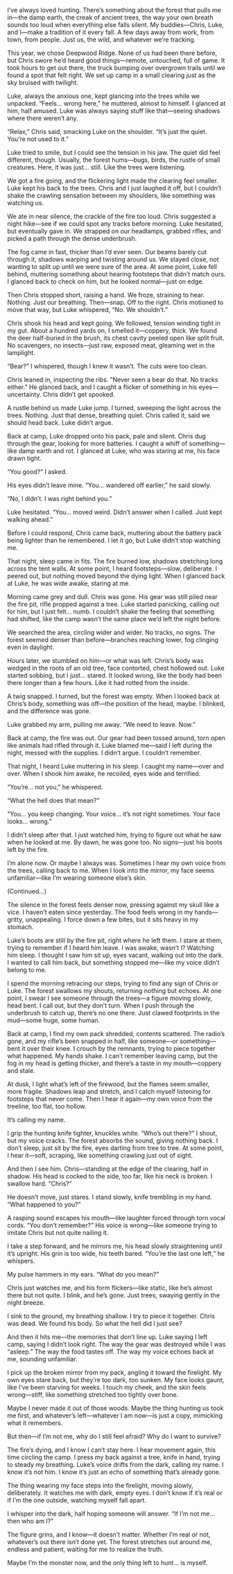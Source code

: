 I’ve always loved hunting. There’s something about the forest that pulls me in—the damp earth, the creak of ancient trees, the way your own breath sounds too loud when everything else falls silent. My buddies—Chris, Luke, and I—make a tradition of it every fall. A few days away from work, from town, from people. Just us, the wild, and whatever we’re tracking.

This year, we chose Deepwood Ridge. None of us had been there before, but Chris swore he’d heard good things—remote, untouched, full of game. It took hours to get out there, the truck bumping over overgrown trails until we found a spot that felt right. We set up camp in a small clearing just as the sky bruised with twilight.

Luke, always the anxious one, kept glancing into the trees while we unpacked. “Feels… wrong here,” he muttered, almost to himself. I glanced at him, half amused. Luke was always saying stuff like that—seeing shadows where there weren’t any.

“Relax,” Chris said, smacking Luke on the shoulder. “It’s just the quiet. You’re not used to it.”

Luke tried to smile, but I could see the tension in his jaw. The quiet did feel different, though. Usually, the forest hums—bugs, birds, the rustle of small creatures. Here, it was just… still. Like the trees were listening.

We got a fire going, and the flickering light made the clearing feel smaller. Luke kept his back to the trees. Chris and I just laughed it off, but I couldn’t shake the crawling sensation between my shoulders, like something was watching us.

We ate in near silence, the crackle of the fire too loud. Chris suggested a night hike—see if we could spot any tracks before morning. Luke hesitated, but eventually gave in. We strapped on our headlamps, grabbed rifles, and picked a path through the dense underbrush.

The fog came in fast, thicker than I’d ever seen. Our beams barely cut through it, shadows warping and twisting around us. We stayed close, not wanting to split up until we were sure of the area. At some point, Luke fell behind, muttering something about hearing footsteps that didn’t match ours. I glanced back to check on him, but he looked normal—just on edge.

Then Chris stopped short, raising a hand. We froze, straining to hear. Nothing. Just our breathing. Then—snap. Off to the right. Chris motioned to move that way, but Luke whispered, “No. We shouldn’t.”

Chris shook his head and kept going. We followed, tension winding tight in my gut. About a hundred yards on, I smelled it—coppery, thick. We found the deer half-buried in the brush, its chest cavity peeled open like split fruit. No scavengers, no insects—just raw, exposed meat, gleaming wet in the lamplight.

“Bear?” I whispered, though I knew it wasn’t. The cuts were too clean.

Chris leaned in, inspecting the ribs. “Never seen a bear do that. No tracks either.” He glanced back, and I caught a flicker of something in his eyes—uncertainty. Chris didn’t get spooked.

A rustle behind us made Luke jump. I turned, sweeping the light across the trees. Nothing. Just that dense, breathing quiet. Chris called it, said we should head back. Luke didn’t argue.

Back at camp, Luke dropped onto his pack, pale and silent. Chris dug through the gear, looking for more batteries. I caught a whiff of something—like damp earth and rot. I glanced at Luke, who was staring at me, his face drawn tight.

“You good?” I asked.

His eyes didn’t leave mine. “You… wandered off earlier,” he said slowly.

“No, I didn’t. I was right behind you.”

Luke hesitated. “You… moved weird. Didn’t answer when I called. Just kept walking ahead.”

Before I could respond, Chris came back, muttering about the battery pack being lighter than he remembered. I let it go, but Luke didn’t stop watching me.

That night, sleep came in fits. The fire burned low, shadows stretching long across the tent walls. At some point, I heard footsteps—slow, deliberate. I peered out, but nothing moved beyond the dying light. When I glanced back at Luke, he was wide awake, staring at me.

Morning came grey and dull. Chris was gone. His gear was still piled near the fire pit, rifle propped against a tree. Luke started panicking, calling out for him, but I just felt… numb. I couldn’t shake the feeling that something had shifted, like the camp wasn’t the same place we’d left the night before.

We searched the area, circling wider and wider. No tracks, no signs. The forest seemed denser than before—branches reaching lower, fog clinging even in daylight.

Hours later, we stumbled on him—or what was left. Chris’s body was wedged in the roots of an old tree, face contorted, chest hollowed out. Luke started sobbing, but I just… stared. It looked wrong, like the body had been there longer than a few hours. Like it had rotted from the inside.

A twig snapped. I turned, but the forest was empty. When I looked back at Chris’s body, something was off—the position of the head, maybe. I blinked, and the difference was gone.

Luke grabbed my arm, pulling me away. “We need to leave. Now.”

Back at camp, the fire was out. Our gear had been tossed around, torn open like animals had rifled through it. Luke blamed me—said I left during the night, messed with the supplies. I didn’t argue. I couldn’t remember.

That night, I heard Luke muttering in his sleep. I caught my name—over and over. When I shook him awake, he recoiled, eyes wide and terrified.

“You’re… not you,” he whispered.

“What the hell does that mean?”

“You… you keep changing. Your voice… it’s not right sometimes. Your face looks… wrong.”

I didn’t sleep after that. I just watched him, trying to figure out what he saw when he looked at me. By dawn, he was gone too. No signs—just his boots left by the fire.

I’m alone now. Or maybe I always was. Sometimes I hear my own voice from the trees, calling back to me. When I look into the mirror, my face seems unfamiliar—like I’m wearing someone else’s skin.

(Continued…)

The silence in the forest feels denser now, pressing against my skull like a vice. I haven’t eaten since yesterday. The food feels wrong in my hands—gritty, unappealing. I force down a few bites, but it sits heavy in my stomach.

Luke’s boots are still by the fire pit, right where he left them. I stare at them, trying to remember if I heard him leave. I was awake, wasn’t I? Watching him sleep. I thought I saw him sit up, eyes vacant, walking out into the dark. I wanted to call him back, but something stopped me—like my voice didn’t belong to me.

I spend the morning retracing our steps, trying to find any sign of Chris or Luke. The forest swallows my shouts, returning nothing but echoes. At one point, I swear I see someone through the trees—a figure moving slowly, head bent. I call out, but they don’t turn. When I push through the underbrush to catch up, there’s no one there. Just clawed footprints in the mud—some huge, some human.

Back at camp, I find my own pack shredded, contents scattered. The radio’s gone, and my rifle’s been snapped in half, like someone—or something—bent it over their knee. I crouch by the remnants, trying to piece together what happened. My hands shake. I can’t remember leaving camp, but the fog in my head is getting thicker, and there’s a taste in my mouth—coppery and stale.

At dusk, I light what’s left of the firewood, but the flames seem smaller, more fragile. Shadows leap and stretch, and I catch myself listening for footsteps that never come. Then I hear it again—my own voice from the treeline, too flat, too hollow.

It’s calling my name.

I grip the hunting knife tighter, knuckles white. “Who’s out there?” I shout, but my voice cracks. The forest absorbs the sound, giving nothing back. I don’t sleep, just sit by the fire, eyes darting from tree to tree. At some point, I hear it—soft, scraping, like something crawling just out of sight.

And then I see him. Chris—standing at the edge of the clearing, half in shadow. His head is cocked to the side, too far, like his neck is broken. I swallow hard. “Chris?”

He doesn’t move, just stares. I stand slowly, knife trembling in my hand. “What happened to you?”

A rasping sound escapes his mouth—like laughter forced through torn vocal cords. “You don’t remember?” His voice is wrong—like someone trying to imitate Chris but not quite nailing it.

I take a step forward, and he mirrors me, his head slowly straightening until it’s upright. His grin is too wide, his teeth bared. “You’re the last one left,” he whispers.

My pulse hammers in my ears. “What do you mean?”

Chris just watches me, and his form flickers—like static, like he’s almost there but not quite. I blink, and he’s gone. Just trees, swaying gently in the night breeze.

I sink to the ground, my breathing shallow. I try to piece it together. Chris was dead. We found his body. So what the hell did I just see?

And then it hits me—the memories that don’t line up. Luke saying I left camp, saying I didn’t look right. The way the gear was destroyed while I was “asleep.” The way the food tastes off. The way my voice echoes back at me, sounding unfamiliar.

I pick up the broken mirror from my pack, angling it toward the firelight. My own eyes stare back, but they’re too dark, too sunken. My face looks gaunt, like I’ve been starving for weeks. I touch my cheek, and the skin feels wrong—stiff, like something stretched too tightly over bone.

Maybe I never made it out of those woods. Maybe the thing hunting us took me first, and whatever’s left—whatever I am now—is just a copy, mimicking what it remembers.

But then—if I’m not me, why do I still feel afraid? Why do I want to survive?

The fire’s dying, and I know I can’t stay here. I hear movement again, this time circling the camp. I press my back against a tree, knife in hand, trying to steady my breathing. Luke’s voice drifts from the dark, calling my name. I know it’s not him. I know it’s just an echo of something that’s already gone.

The thing wearing my face steps into the firelight, moving slowly, deliberately. It watches me with dark, empty eyes. I don’t know if it’s real or if I’m the one outside, watching myself fall apart.

I whisper into the dark, half hoping someone will answer. “If I’m not me… then who am I?”

The figure grins, and I know—it doesn’t matter. Whether I’m real or not, whatever’s out there isn’t done yet. The forest stretches out around me, endless and patient, waiting for me to realize the truth.

Maybe I’m the monster now, and the only thing left to hunt… is myself.